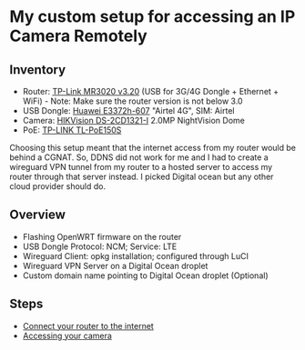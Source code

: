 # My custom setup for accessing an IP Camera Remotely

## Inventory

* Router: [TP-Link MR3020 v3.20](https://www.tp-link.com/in/home-networking/3g-4g-router/tl-mr3020/#overview) 
 (USB for 3G/4G Dongle + Ethernet + WiFi) - Note: Make sure the router version is not below 3.0
* USB Dongle: [Huawei E3372h-607](https://consumer.huawei.com/in/support/routers/e3372h-607/) "Airtel 4G", SIM: Airtel
* Camera: [HIKVision DS-2CD1321-I](https://cdn.cnetcontent.com/24/87/24873b9f-7f11-406c-ae4d-608b2de0c08e.pdf) 2.0MP NightVision Dome
* PoE: [TP-LINK TL-PoE150S](https://www.tp-link.com/us/business-networking/accessory/tl-poe150s/)

Choosing this setup meant that the internet access from my router would be behind a CGNAT. So, DDNS did not work for me
and I had to create a wireguard VPN tunnel from my router to a hosted server to access my router
through that server instead. I
picked Digital ocean but any other cloud provider should do.

## Overview
* Flashing OpenWRT firmware on the router
* USB Dongle Protocol: NCM; Service: LTE
* Wireguard Client: opkg installation; configured through LuCI
* Wireguard VPN Server on a Digital Ocean droplet
* Custom domain name pointing to Digital Ocean droplet (Optional)


## Steps

* [Connect your router to the internet](https://pulakk.github.io/blog/remote-camera/connect-router-to-internet)
* [Accessing your camera](https://pulakk.github.io/blog/remote-camera/accessing-camera)
